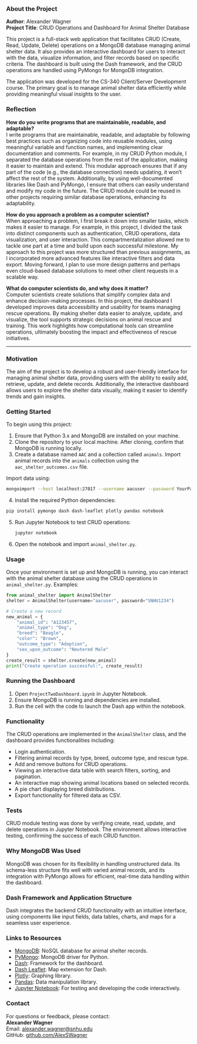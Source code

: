 

### About the Project
**Author**: Alexander Wagner  
**Project Title**: CRUD Operations and Dashboard for Animal Shelter Database  

This project is a full-stack web application that facilitates CRUD (Create, Read, Update, Delete) operations on a MongoDB database managing animal shelter data. It also provides an interactive dashboard for users to interact with the data, visualize information, and filter records based on specific criteria. The dashboard is built using the Dash framework, and the CRUD operations are handled using PyMongo for MongoDB integration.

The application was developed for the CS-340 Client/Server Development course. The primary goal is to manage animal shelter data efficiently while providing meaningful visual insights to the user.

### Reflection

**How do you write programs that are maintainable, readable, and adaptable?**  
I write programs that are maintainable, readable, and adaptable by following best practices such as organizing code into reusable modules, using meaningful variable and function names, and implementing clear documentation and comments. For example, in my CRUD Python module, I separated the database operations from the rest of the application, making it easier to maintain and extend. This modular approach ensures that if any part of the code (e.g., the database connection) needs updating, it won’t affect the rest of the system. Additionally, by using well-documented libraries like Dash and PyMongo, I ensure that others can easily understand and modify my code in the future. The CRUD module could be reused in other projects requiring similar database operations, enhancing its adaptability.

**How do you approach a problem as a computer scientist?**  
When approaching a problem, I first break it down into smaller tasks, which makes it easier to manage. For example, in this project, I divided the task into distinct components such as authentication, CRUD operations, data visualization, and user interaction. This compartmentalization allowed me to tackle one part at a time and build upon each successful milestone. My approach to this project was more structured than previous assignments, as I incorporated more advanced features like interactive filters and data export. Moving forward, I plan to use more design patterns and perhaps even cloud-based database solutions to meet other client requests in a scalable way.

**What do computer scientists do, and why does it matter?**  
Computer scientists create solutions that simplify complex data and enhance decision-making processes. In this project, the dashboard I developed improves data accessibility and usability for teams managing rescue operations. By making shelter data easier to analyze, update, and visualize, the tool supports strategic decisions on animal rescue and training. This work highlights how computational tools can streamline operations, ultimately boosting the impact and effectiveness of rescue initiatives.

---

### Motivation
The aim of the project is to develop a robust and user-friendly interface for managing animal shelter data, providing users with the ability to easily add, retrieve, update, and delete records. Additionally, the interactive dashboard allows users to explore the shelter data visually, making it easier to identify trends and gain insights.

### Getting Started
To begin using this project:
1. Ensure that Python 3.x and MongoDB are installed on your machine.
2. Clone the repository to your local machine. After cloning, confirm that MongoDB is running locally.
3. Create a database named `AAC` and a collection called `animals`. Import animal records into the `animals` collection using the `aac_shelter_outcomes.csv` file.

Import data using:
```bash
mongoimport --host localhost:27017 --username aacuser --password YourPassword123 --authenticationDatabase admin --db AAC --collection animals --type csv --file "C:\Your\Path\aac_shelter_outcomes.csv" --headerline
```

4. Install the required Python dependencies:
```bash
pip install pymongo dash dash-leaflet plotly pandas notebook
```

5. Run Jupyter Notebook to test CRUD operations:
   ```bash
   jupyter notebook
   ```
6. Open the notebook and import `animal_shelter.py`.

### Usage
Once your environment is set up and MongoDB is running, you can interact with the animal shelter database using the CRUD operations in `animal_shelter.py`. Examples:

```python
from animal_shelter import AnimalShelter
shelter = AnimalShelter(username="aacuser", password="SNHU1234")

# Create a new record
new_animal = {
    "animal_id": "A123457",
    "animal_type": "Dog",
    "breed": "Beagle",
    "color": "Brown",
    "outcome_type": "Adoption",
    "sex_upon_outcome": "Neutered Male"
}
create_result = shelter.create(new_animal)
print("Create operation successful:", create_result)
```

### Running the Dashboard
1. Open `ProjectTwoDashboard.ipynb` in Jupyter Notebook.
2. Ensure MongoDB is running and dependencies are installed.
3. Run the cell with the code to launch the Dash app within the notebook.

### Functionality
The CRUD operations are implemented in the `AnimalShelter` class, and the dashboard provides functionalities including:
- Login authentication.
- Filtering animal records by type, breed, outcome type, and rescue type.
- Add and remove buttons for CRUD operations.
- Viewing an interactive data table with search filters, sorting, and pagination.
- An interactive map showing animal locations based on selected records.
- A pie chart displaying breed distributions.
- Export functionality for filtered data as CSV.

### Tests
CRUD module testing was done by verifying create, read, update, and delete operations in Jupyter Notebook. The environment allows interactive testing, confirming the success of each CRUD function.

### Why MongoDB Was Used
MongoDB was chosen for its flexibility in handling unstructured data. Its schema-less structure fits well with varied animal records, and its integration with PyMongo allows for efficient, real-time data handling within the dashboard.

### Dash Framework and Application Structure
Dash integrates the backend CRUD functionality with an intuitive interface, using components like input fields, data tables, charts, and maps for a seamless user experience.

### Links to Resources
- [MongoDB](https://www.mongodb.com/): NoSQL database for animal shelter records.
- [PyMongo](https://pymongo.readthedocs.io/en/stable/): MongoDB driver for Python.
- [Dash](https://dash.plotly.com/): Framework for the dashboard.
- [Dash Leaflet](https://dash-leaflet.herokuapp.com/): Map extension for Dash.
- [Plotly](https://plotly.com/python/): Graphing library.
- [Pandas](https://pandas.pydata.org/): Data manipulation library.
- [Jupyter Notebook](https://jupyter.org/): For testing and developing the code interactively.


### Contact
For questions or feedback, please contact:  
**Alexander Wagner**  
Email: alexander.wagner@snhu.edu  
GitHub: [github.com/AlexSWagner](https://github.com/AlexSWagner)
